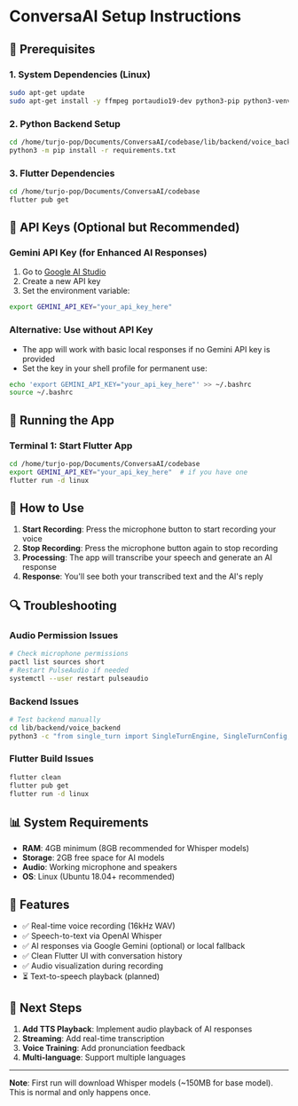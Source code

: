 # ConversaAI Setup Instructions

## 🔧 Prerequisites

### 1. System Dependencies (Linux)
```bash
sudo apt-get update
sudo apt-get install -y ffmpeg portaudio19-dev python3-pip python3-venv
```

### 2. Python Backend Setup
```bash
cd /home/turjo-pop/Documents/ConversaAI/codebase/lib/backend/voice_backend
python3 -m pip install -r requirements.txt
```

### 3. Flutter Dependencies
```bash
cd /home/turjo-pop/Documents/ConversaAI/codebase
flutter pub get
```

## 🔑 API Keys (Optional but Recommended)

### Gemini API Key (for Enhanced AI Responses)
1. Go to [Google AI Studio](https://makersuite.google.com/app/apikey)
2. Create a new API key
3. Set the environment variable:
```bash
export GEMINI_API_KEY="your_api_key_here"
```

### Alternative: Use without API Key
- The app will work with basic local responses if no Gemini API key is provided
- Set the key in your shell profile for permanent use:
```bash
echo 'export GEMINI_API_KEY="your_api_key_here"' >> ~/.bashrc
source ~/.bashrc
```

## 🚀 Running the App

### Terminal 1: Start Flutter App
```bash
cd /home/turjo-pop/Documents/ConversaAI/codebase
export GEMINI_API_KEY="your_api_key_here"  # if you have one
flutter run -d linux
```

## 📱 How to Use

1. **Start Recording**: Press the microphone button to start recording your voice
2. **Stop Recording**: Press the microphone button again to stop recording
3. **Processing**: The app will transcribe your speech and generate an AI response
4. **Response**: You'll see both your transcribed text and the AI's reply

## 🔍 Troubleshooting

### Audio Permission Issues
```bash
# Check microphone permissions
pactl list sources short
# Restart PulseAudio if needed
systemctl --user restart pulseaudio
```

### Backend Issues
```bash
# Test backend manually
cd lib/backend/voice_backend
python3 -c "from single_turn import SingleTurnEngine, SingleTurnConfig; engine = SingleTurnEngine(SingleTurnConfig()); print(engine.respond('test'))"
```

### Flutter Build Issues
```bash
flutter clean
flutter pub get
flutter run -d linux
```

## 📊 System Requirements

- **RAM**: 4GB minimum (8GB recommended for Whisper models)
- **Storage**: 2GB free space for AI models
- **Audio**: Working microphone and speakers
- **OS**: Linux (Ubuntu 18.04+ recommended)

## 🎯 Features

- ✅ Real-time voice recording (16kHz WAV)
- ✅ Speech-to-text via OpenAI Whisper
- ✅ AI responses via Google Gemini (optional) or local fallback
- ✅ Clean Flutter UI with conversation history
- ✅ Audio visualization during recording
- ⏳ Text-to-speech playback (planned)

## 🔮 Next Steps

1. **Add TTS Playback**: Implement audio playback of AI responses
2. **Streaming**: Add real-time transcription
3. **Voice Training**: Add pronunciation feedback
4. **Multi-language**: Support multiple languages

---

**Note**: First run will download Whisper models (~150MB for base model). This is normal and only happens once.

